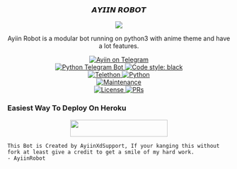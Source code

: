 
<h3><p align="center"> 𝘼𝙔𝙄𝙄𝙉 𝙍𝙊𝘽𝙊𝙏 </p></h3>


<p align="center">
  <img src="https://telegra.ph/file/21bca0a64032cd5b23b3c.jpg">
</p>


<p align="center">Ayiin Robot is a modular bot running on python3 with anime theme and have a lot features.</p>

<p align="center">
<a href="https://t.me/YinzRobot"> <img src="https://img.shields.io/badge/Yins-Robot-blue?&logo=telegram" alt="Ayiin on Telegram" /> </a><br>
<a href="https://python-telegram-bot.org"> <img src="https://img.shields.io/badge/PTB-13.8.1-white?&style=flat-round&logo=github" alt="Python Telegram Bot" /> </a>
<a href="https://github.com/psf/black"><img alt="Code style: black" src="https://img.shields.io/badge/code%20style-black-000000.svg"></a><br>
<a href="https://docs.telethon.dev"> <img src="https://img.shields.io/badge/Telethon-1.23.0-red?&style=flat-round&logo=github" alt="Telethon" /> </a>
<a href="https://docs.python.org"> <img src="https://img.shields.io/badge/Python-3.9.7-purple?&style=flat-round&logo=python" alt="Python" /> </a><br>
<a href="https://GitHub.com/AyiinXd/AyiinRobot"> <img src="https://img.shields.io/badge/Maintained-Yes-yellow.svg" alt="Maintenance" /> </a><br>
<a href="https://github.com/AyiinXd/AyiinRobot/blob/main/LICENSE"> <img src="https://img.shields.io/badge/License-GPLv3-blue.svg" alt="License" /> </a>
<a href="https://makeapullrequest.com"> <img src="https://img.shields.io/badge/PRs-Welcome-blue.svg?style=flat-round" alt="PRs" /> </a>
</p>

### Easiest Way To Deploy On Heroku 

<p align="center"><a href="https://heroku.com/deploy?template=https://github.com/AyiinXd/AyiinRobot"> <img src="https://img.shields.io/badge/Deploy%20To%20Heroku-blue?style=for-the-badge&logo=heroku" width="220" height="38.45"/></a></p>

```
This Bot is Created by AyiinXdSupport, If your kanging this without fork at least give a credit to get a smile of my hard work. 
- AyiinRobot
```
